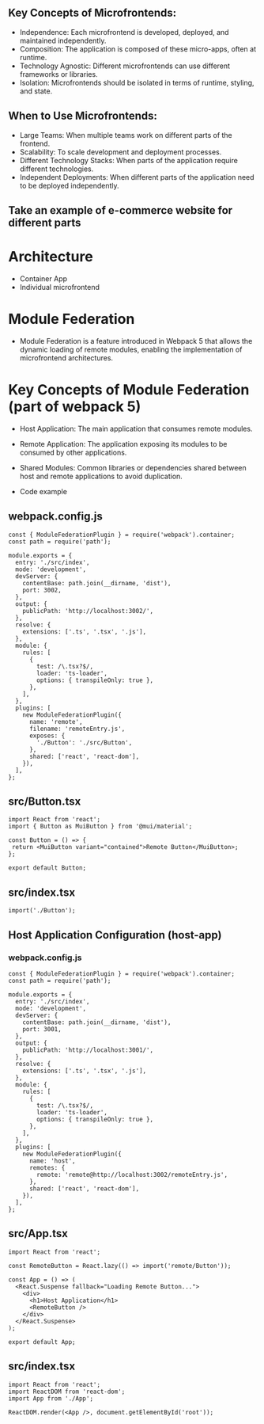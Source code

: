 ## Key Concepts of Microfrontends:

- Independence: Each microfrontend is developed, deployed, and maintained independently.
- Composition: The application is composed of these micro-apps, often at runtime.
- Technology Agnostic: Different microfrontends can use different frameworks or libraries.
- Isolation: Microfrontends should be isolated in terms of runtime, styling, and state.

## When to Use Microfrontends:

- Large Teams: When multiple teams work on different parts of the frontend.
- Scalability: To scale development and deployment processes.
- Different Technology Stacks: When parts of the application require different technologies.
- Independent Deployments: When different parts of the application need to be deployed independently.

## Take an example of e-commerce website for different parts

# Architecture

- Container App
- Individual microfrontend

# Module Federation

- Module Federation is a feature introduced in Webpack 5 that allows the dynamic loading of remote modules, enabling the implementation of microfrontend architectures.

# Key Concepts of Module Federation (part of webpack 5)

- Host Application: The main application that consumes remote modules.
- Remote Application: The application exposing its modules to be consumed by other applications.
- Shared Modules: Common libraries or dependencies shared between host and remote applications to avoid duplication.

- Code example

## webpack.config.js

```
const { ModuleFederationPlugin } = require('webpack').container;
const path = require('path');

module.exports = {
  entry: './src/index',
  mode: 'development',
  devServer: {
    contentBase: path.join(__dirname, 'dist'),
    port: 3002,
  },
  output: {
    publicPath: 'http://localhost:3002/',
  },
  resolve: {
    extensions: ['.ts', '.tsx', '.js'],
  },
  module: {
    rules: [
      {
        test: /\.tsx?$/,
        loader: 'ts-loader',
        options: { transpileOnly: true },
      },
    ],
  },
  plugins: [
    new ModuleFederationPlugin({
      name: 'remote',
      filename: 'remoteEntry.js',
      exposes: {
        './Button': './src/Button',
      },
      shared: ['react', 'react-dom'],
    }),
  ],
};

```

## src/Button.tsx

```
import React from 'react';
import { Button as MuiButton } from '@mui/material';

const Button = () => {
 return <MuiButton variant="contained">Remote Button</MuiButton>;
};

export default Button;

```

## src/index.tsx

```
import('./Button');
```

## Host Application Configuration (host-app)

### webpack.config.js

```
const { ModuleFederationPlugin } = require('webpack').container;
const path = require('path');

module.exports = {
  entry: './src/index',
  mode: 'development',
  devServer: {
    contentBase: path.join(__dirname, 'dist'),
    port: 3001,
  },
  output: {
    publicPath: 'http://localhost:3001/',
  },
  resolve: {
    extensions: ['.ts', '.tsx', '.js'],
  },
  module: {
    rules: [
      {
        test: /\.tsx?$/,
        loader: 'ts-loader',
        options: { transpileOnly: true },
      },
    ],
  },
  plugins: [
    new ModuleFederationPlugin({
      name: 'host',
      remotes: {
        remote: 'remote@http://localhost:3002/remoteEntry.js',
      },
      shared: ['react', 'react-dom'],
    }),
  ],
};

```

## src/App.tsx

```
import React from 'react';

const RemoteButton = React.lazy(() => import('remote/Button'));

const App = () => (
  <React.Suspense fallback="Loading Remote Button...">
    <div>
      <h1>Host Application</h1>
      <RemoteButton />
    </div>
  </React.Suspense>
);

export default App;

```

## src/index.tsx

```
import React from 'react';
import ReactDOM from 'react-dom';
import App from './App';

ReactDOM.render(<App />, document.getElementById('root'));

```
